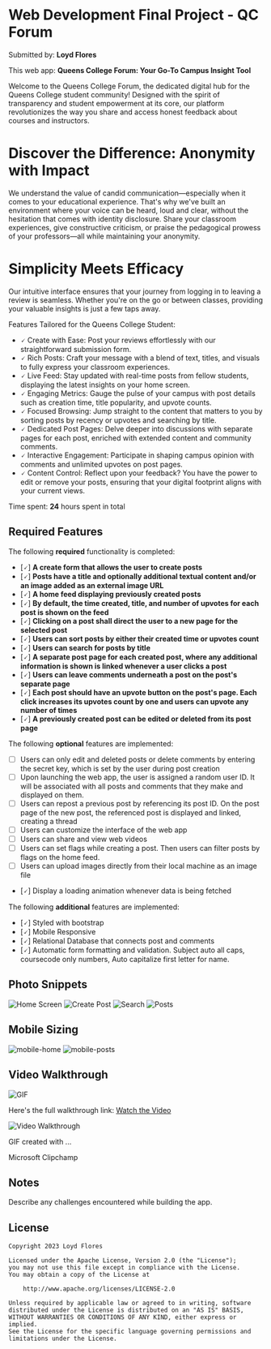 # Web Development Final Project - QC Forum

Submitted by: **Loyd Flores**

This web app: **Queens College Forum: Your Go-To Campus Insight Tool**

Welcome to the Queens College Forum, the dedicated digital hub for the Queens College student community! Designed with the spirit of transparency and student empowerment at its core, our platform revolutionizes the way you share and access honest feedback about courses and instructors.

# Discover the Difference: Anonymity with Impact

We understand the value of candid communication—especially when it comes to your educational experience. That's why we've built an environment where your voice can be heard, loud and clear, without the hesitation that comes with identity disclosure. Share your classroom experiences, give constructive criticism, or praise the pedagogical prowess of your professors—all while maintaining your anonymity.

# Simplicity Meets Efficacy

Our intuitive interface ensures that your journey from logging in to leaving a review is seamless. Whether you're on the go or between classes, providing your valuable insights is just a few taps away.

Features Tailored for the Queens College Student:

- 🗸 Create with Ease: Post your reviews effortlessly with our straightforward submission form.
- 🗸 Rich Posts: Craft your message with a blend of text, titles, and visuals to fully express your classroom experiences.
- 🗸 Live Feed: Stay updated with real-time posts from fellow students, displaying the latest insights on your home screen.
- 🗸 Engaging Metrics: Gauge the pulse of your campus with post details such as creation time, title popularity, and upvote counts.
- 🗸 Focused Browsing: Jump straight to the content that matters to you by sorting posts by recency or upvotes and searching by title.
- 🗸 Dedicated Post Pages: Delve deeper into discussions with separate pages for each post, enriched with extended content and community comments.
- 🗸 Interactive Engagement: Participate in shaping campus opinion with comments and unlimited upvotes on post pages.
- 🗸 Content Control: Reflect upon your feedback? You have the power to edit or remove your posts, ensuring that your digital footprint aligns with your current views.

Time spent: **24** hours spent in total

## Required Features

The following **required** functionality is completed:

- [🗸] **A create form that allows the user to create posts**
- [🗸] **Posts have a title and optionally additional textual content and/or an image added as an external image URL**
- [🗸] **A home feed displaying previously created posts**
- [🗸] **By default, the time created, title, and number of upvotes for each post is shown on the feed**
- [🗸] **Clicking on a post shall direct the user to a new page for the selected post**
- [🗸] **Users can sort posts by either their created time or upvotes count**
- [🗸] **Users can search for posts by title**
- [🗸] **A separate post page for each created post, where any additional information is shown is linked whenever a user clicks a post**
- [🗸] **Users can leave comments underneath a post on the post's separate page**
- [🗸] **Each post should have an upvote button on the post's page. Each click increases its upvotes count by one and users can upvote any number of times**
- [🗸] **A previously created post can be edited or deleted from its post page**

The following **optional** features are implemented:

- [ ] Users can only edit and deleted posts or delete comments by entering the secret key, which is set by the user during post creation
- [ ] Upon launching the web app, the user is assigned a random user ID. It will be associated with all posts and comments that they make and displayed on them.
- [ ] Users can repost a previous post by referencing its post ID. On the post page of the new post, the referenced post is displayed and linked, creating a thread
- [ ] Users can customize the interface of the web app
- [ ] Users can share and view web videos
- [ ] Users can set flags while creating a post. Then users can filter posts by flags on the home feed.
- [ ] Users can upload images directly from their local machine as an image file
- [🗸] Display a loading animation whenever data is being fetched

The following **additional** features are implemented:

- [🗸] Styled with bootstrap
- [🗸] Mobile Responsive
- [🗸] Relational Database that connects post and comments
- [🗸] Automatic form formatting and validation. Subject auto all caps, coursecode only numbers, Auto capitalize first letter for name.

## Photo Snippets

![Home Screen](./src/assets/1home.png)
![Create Post](./src/assets/2createpost.png)
![Search](./src/assets/3search.png)
![Posts](./src/assets/4post.png)

## Mobile Sizing

![mobile-home](./src/assets/mobile-home.jpeg)
![mobile-posts](./src/assets/mobile-recent.jpeg)

## Video Walkthrough

![GIF](./src//assets/gif-walk.gif)

Here's the full walkthrough link:
[Watch the Video](https://clipchamp.com/watch/8JzsMFOy2aL)

<img src='http://i.imgur.com/link/to/your/gif/file.gif' title='Video Walkthrough' width='' alt='Video Walkthrough' />

<!-- Replace this with whatever GIF tool you used! -->

GIF created with ...

Microsoft Clipchamp

## Notes

Describe any challenges encountered while building the app.

## License

    Copyright 2023 Loyd Flores

    Licensed under the Apache License, Version 2.0 (the "License");
    you may not use this file except in compliance with the License.
    You may obtain a copy of the License at

        http://www.apache.org/licenses/LICENSE-2.0

    Unless required by applicable law or agreed to in writing, software
    distributed under the License is distributed on an "AS IS" BASIS,
    WITHOUT WARRANTIES OR CONDITIONS OF ANY KIND, either express or implied.
    See the License for the specific language governing permissions and
    limitations under the License.

